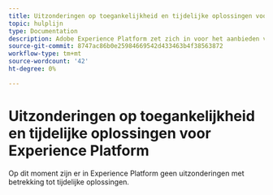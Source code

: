 ```yaml
---
title: Uitzonderingen op toegankelijkheid en tijdelijke oplossingen voor Experience Platform
topic: hulplijn
type: Documentation
description: Adobe Experience Platform zet zich in voor het aanbieden van toegankelijke en inclusieve functies aan alle individuen.
source-git-commit: 8747ac86b0e25984669542d433463b4f38563872
workflow-type: tm+mt
source-wordcount: '42'
ht-degree: 0%

---
```



# Uitzonderingen op toegankelijkheid en tijdelijke oplossingen voor Experience Platform

Op dit moment zijn er in Experience Platform geen uitzonderingen met betrekking tot tijdelijke oplossingen.